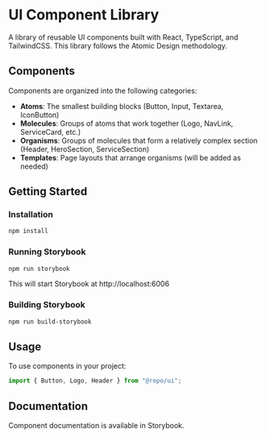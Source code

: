 # UI Component Library

A library of reusable UI components built with React, TypeScript, and TailwindCSS.
This library follows the Atomic Design methodology.

## Components

Components are organized into the following categories:

- **Atoms**: The smallest building blocks (Button, Input, Textarea, IconButton)
- **Molecules**: Groups of atoms that work together (Logo, NavLink, ServiceCard, etc.)
- **Organisms**: Groups of molecules that form a relatively complex section (Header, HeroSection, ServiceSection)
- **Templates**: Page layouts that arrange organisms (will be added as needed)

## Getting Started

### Installation

```bash
npm install
```

### Running Storybook

```bash
npm run storybook
```

This will start Storybook at http://localhost:6006

### Building Storybook

```bash
npm run build-storybook
```

## Usage

To use components in your project:

```jsx
import { Button, Logo, Header } from "@repo/ui";
```

## Documentation

Component documentation is available in Storybook.
